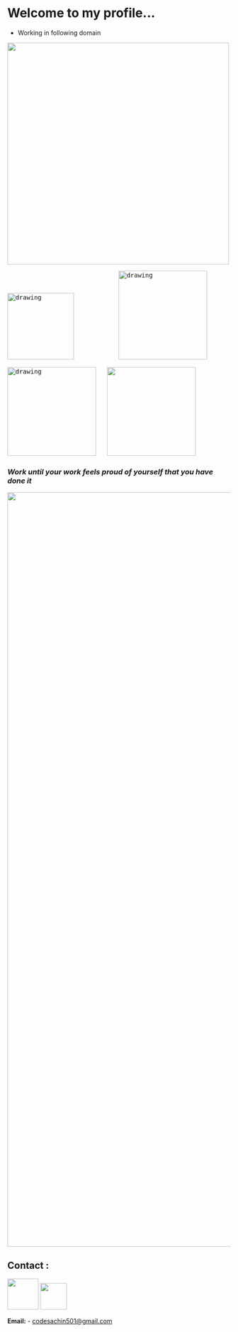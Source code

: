 # Welcome to my profile...
- Working in following domain

<img src = "https://user-images.githubusercontent.com/77486237/164686410-13af56ef-b5f9-47b9-bb61-4603bad78a55.png" width="500"/>
<pre>
<img src="https://docs.microsoft.com/cs-cz/windows/images/c-logo.png" alt="drawing" width="150"/>            <img src="https://i.pinimg.com/originals/74/50/14/74501403f53a5ed702543483addd5e21.gif" alt="drawing" width="200"/>    
</pre>
<pre>
<img src="https://content.techgig.com/photo/84677604/5-reasons-to-use-python-programming-language-for-web-app-development.jpg?237359" alt="drawing" width="200"/>   <img src="https://lh3.googleusercontent.com/GTmuiIZrppouc6hhdWiocybtRx1Tpbl52eYw4l-nAqHtHd4BpSMEqe-vGv7ZFiaHhG_l4v2m5Fdhapxw9aFLf28ErztHEv5WYIz5fA" width="200"/>              </pre>

### ***Work until your work feels proud of yourself that you have done it***
<img src="https://bucketeer-e05bbc84-baa3-437e-9518-adb32be77984.s3.amazonaws.com/public/images/48a148c4-2202-4b94-98a9-1a41875a0f49_500x281.gif" width="1700"/>
  

## Contact :
<a href="https://www.linkedin.com/in/sachin-solanki-8a51a71b2/"><img src="https://banner2.cleanpng.com/20180731/uee/kisspng-computer-icons-symbol-linkedin-email-telephone-continuous-background-image-5b60ea1f3195f3.7937240415330780472031.jpg" style="width:70px"></a>        <a href="https://twitter.com/Sachin120202"><img src="https://1000logos.net/wp-content/uploads/2021/04/Twitter-logo.png" style="width:60px"></a>

**Email:** - codesachin501@gmail.com
